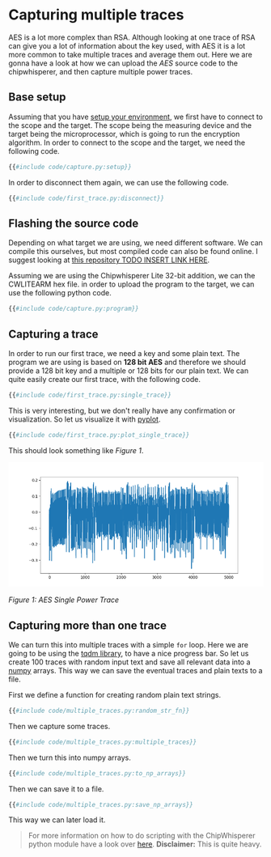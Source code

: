 # Capturing multiple traces

AES is a lot more complex than RSA. Although looking at one trace of RSA can
give you a lot of information about the key used, with AES it is a lot more
common to take multiple traces and average them out. Here we are gonna have a
look at how we can upload the _AES_ source code to the chipwhisperer, and then
capture multiple power traces.

## Base setup

Assuming that you have [setup your environment](../preparing.md), we first have
to connect to the scope and the target. The scope being the measuring device and
the target being the microprocessor, which is going to run the encryption
algorithm. In order to connect to the scope and the target, we need the
following code.

```python
{{#include code/capture.py:setup}}
```

In order to disconnect them again, we can use the following code.

```python
{{#include code/first_trace.py:disconnect}}
```

## Flashing the source code

Depending on what target we are using, we need different software. We can compile
this ourselves, but most compiled code can also be found online. I suggest
looking at [this repository TODO INSERT LINK
HERE](http://github.com/coastalwhite).

Assuming we are using the Chipwhisperer Lite 32-bit addition, we can the
CWLITEARM hex file. in order to upload the program to the target, we can use
the following python code.

```python
{{#include code/capture.py:program}}
```

## Capturing a trace

In order to run our first trace, we need a key and some plain text. The program
we are using is based on __128 bit AES__ and therefore we should provide a
128 bit key and a multiple or 128 bits for our plain text. We can quite easily
create our first trace, with the following code.

```python
{{#include code/first_trace.py:single_trace}}
```

This is very interesting, but we don't really have any confirmation or
visualization. So let us visualize it with [pyplot](https://github.com/matplotlib/matplotlib).

```python
{{#include code/first_trace.py:plot_single_trace}}
```

This should look something like _Figure 1_.

![AES Single Power Trace](../assets/aes_single_trace_plot.png)

_Figure 1: AES Single Power Trace_

## Capturing more than one trace

We can turn this into multiple traces with a simple `for` loop. Here we are
going to be using the [tqdm library](https://github.com/tqdm/tqdm), to have a
nice progress bar. So let us create 100 traces with random input text and save
all relevant data into a [numpy](https://github.com/numpy/numpy) arrays.
This way we can save the eventual traces and plain texts to a file.

First we define a function for creating random plain text strings.

```python
{{#include code/multiple_traces.py:random_str_fn}}
```

Then we capture some traces.

```python
{{#include code/multiple_traces.py:multiple_traces}}
```

Then we turn this into numpy arrays.

```python
{{#include code/multiple_traces.py:to_np_arrays}}
```

Then we can save it to a file.

```python
{{#include code/multiple_traces.py:save_np_arrays}}
```

This way we can later load it.

> For more information on how to do scripting with the ChipWhisperer python
> module have a look over [here](https://wiki.newae.com/Making_Scripts).
> __Disclaimer:__ This is quite heavy.
